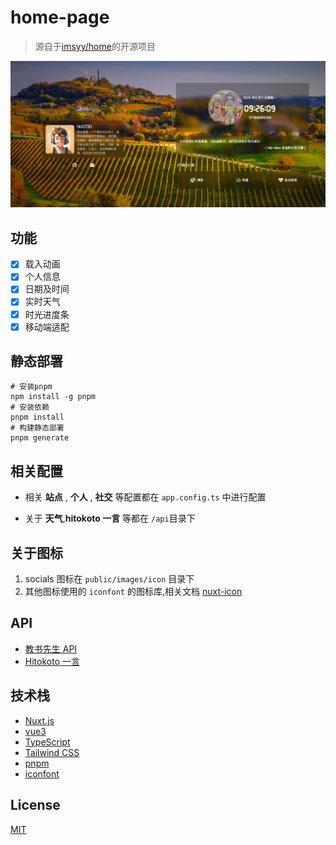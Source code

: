 # home-page
>
> 源自于[imsyy/home](https://github.com/imsyy/home)的开源项目
>

![hb0730](/screenshots/main.png)

## 功能

- [x] 载入动画
- [x] 个人信息
- [x] 日期及时间
- [x] 实时天气
- [x] 时光进度条
- [x] 移动端适配

## 静态部署

```shell
# 安装pnpm
npm install -g pnpm
# 安装依赖
pnpm install
# 构建静态部署
pnpm generate
```

## 相关配置

- 相关 **站点** , **个人** , **社交** 等配置都在 `app.config.ts` 中进行配置

- 关于 **天气**,**hitokoto 一言** 等都在 `/api`目录下

## 关于图标

 1. socials 图标在 `public/images/icon` 目录下
 2. 其他图标使用的 `iconfont` 的图标库,相关文档 [nuxt-icon](https://nuxt.com/modules/icon)

## API

- [教书先生 API](https://api.oioweb.cn/doc/weather/GetWeather)
- [Hitokoto 一言](https://hitokoto.cn/)

## 技术栈

- [Nuxt.js](https://nuxtjs.org/)
- [vue3](https://cn.vuejs.org/)
- [TypeScript](https://www.typescriptlang.org/)
- [Tailwind CSS](https://tailwindcss.com/)
- [pnpm](https://pnpm.io/)
- [iconfont](https://www.iconfont.cn/)

## License

[MIT](https://mit-license.org/)
